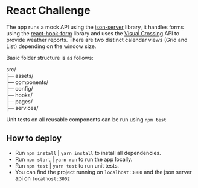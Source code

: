 # React Challenge

The app runs a mock API using the [json-server](https://www.npmjs.com/package/json-server) library, it handles forms using the [react-hook-form](https://www.npmjs.com/package/react-hook-form) library and uses the [Visual Crossing](https://www.visualcrossing.com/) API to provide weather reports. There are two distinct calendar views (Grid and List) depending on the window size.

Basic folder structure is as follows:

src/  
├─ assets/  
├─ components/  
├─ config/  
├─ hooks/  
├─ pages/  
├─ services/  

Unit tests on all reusable components can be run using `npm test`

## How to deploy

 - Run `npm install` | `yarn install` to install all dependencies.
 - Run `npm start`   | `yarn run` to run the app locally.
 - Run `npm test`   | `yarn test` to run unit tests.
 - You can find the project running on `localhost:3000` and the json server api on `localhost:3002`
